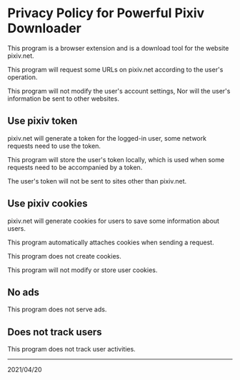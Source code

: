 # Privacy Policy for Powerful Pixiv Downloader

This program is a browser extension and is a download tool for the website pixiv.net.

This program will request some URLs on pixiv.net according to the user's operation.

This program will not modify the user's account settings, Nor will the user's information be sent to other websites.

## Use pixiv token

pixiv.net will generate a token for the logged-in user, some network requests need to use the token.

This program will store the user's token locally, which is used when some requests need to be accompanied by a token.

The user's token will not be sent to sites other than pixiv.net.

## Use pixiv cookies

pixiv.net will generate cookies for users to save some information about users.

This program automatically attaches cookies when sending a request.

This program does not create cookies.

This program will not modify or store user cookies.

## No ads

This program does not serve ads.

## Does not track users

This program does not track user activities.

--------------

2021/04/20